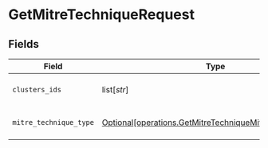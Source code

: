 # GetMitreTechniqueRequest


## Fields

| Field                                                                                                                          | Type                                                                                                                           | Required                                                                                                                       | Description                                                                                                                    |
| ------------------------------------------------------------------------------------------------------------------------------ | ------------------------------------------------------------------------------------------------------------------------------ | ------------------------------------------------------------------------------------------------------------------------------ | ------------------------------------------------------------------------------------------------------------------------------ |
| `clusters_ids`                                                                                                                 | list[*str*]                                                                                                                    | :heavy_minus_sign:                                                                                                             | the clusters ids to filter by                                                                                                  |
| `mitre_technique_type`                                                                                                         | [Optional[operations.GetMitreTechniqueMitreTechniqueType]](undefined/models/operations/getmitretechniquemitretechniquetype.md) | :heavy_check_mark:                                                                                                             | MITRE technique type                                                                                                           |